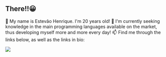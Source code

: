 ## There!!😀

🔭 My name is Estevão Henrique. I'm 20 years old!
🌱 I'm currently seeking knowledge in the main programming languages ​​available on the market, thus developing myself more and more every day!
📫 Find me through the links below, as well as the links in bio:
 
<div> 
  <a href="https://www.linkedin.com/in/estev%C3%A3o-henrique-249a651a7/" target="_blank"><img src="https://img.shields.io/badge/-LinkedIn-%230077B5?style=for-the-badge&logo=linkedin&logoColor=white" target="_blank"></a> 
 
 
</div>

